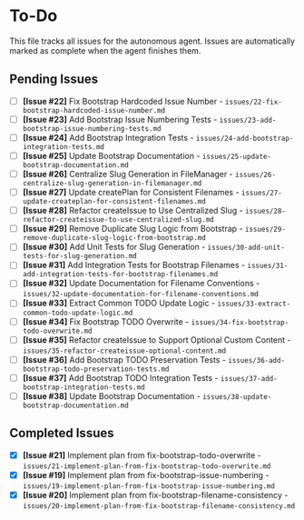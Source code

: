 # To-Do

This file tracks all issues for the autonomous agent. Issues are automatically marked as complete when the agent finishes them.

## Pending Issues
- [ ] **[Issue #22]** Fix Bootstrap Hardcoded Issue Number - `issues/22-fix-bootstrap-hardcoded-issue-number.md`
- [ ] **[Issue #23]** Add Bootstrap Issue Numbering Tests - `issues/23-add-bootstrap-issue-numbering-tests.md`
- [ ] **[Issue #24]** Add Bootstrap Integration Tests - `issues/24-add-bootstrap-integration-tests.md`
- [ ] **[Issue #25]** Update Bootstrap Documentation - `issues/25-update-bootstrap-documentation.md`
- [ ] **[Issue #26]** Centralize Slug Generation in FileManager - `issues/26-centralize-slug-generation-in-filemanager.md`
- [ ] **[Issue #27]** Update createPlan for Consistent Filenames - `issues/27-update-createplan-for-consistent-filenames.md`
- [ ] **[Issue #28]** Refactor createIssue to Use Centralized Slug - `issues/28-refactor-createissue-to-use-centralized-slug.md`
- [ ] **[Issue #29]** Remove Duplicate Slug Logic from Bootstrap - `issues/29-remove-duplicate-slug-logic-from-bootstrap.md`
- [ ] **[Issue #30]** Add Unit Tests for Slug Generation - `issues/30-add-unit-tests-for-slug-generation.md`
- [ ] **[Issue #31]** Add Integration Tests for Bootstrap Filenames - `issues/31-add-integration-tests-for-bootstrap-filenames.md`
- [ ] **[Issue #32]** Update Documentation for Filename Conventions - `issues/32-update-documentation-for-filename-conventions.md`
- [ ] **[Issue #33]** Extract Common TODO Update Logic - `issues/33-extract-common-todo-update-logic.md`
- [ ] **[Issue #34]** Fix Bootstrap TODO Overwrite - `issues/34-fix-bootstrap-todo-overwrite.md`
- [ ] **[Issue #35]** Refactor createIssue to Support Optional Custom Content - `issues/35-refactor-createissue-optional-content.md`
- [ ] **[Issue #36]** Add Bootstrap TODO Preservation Tests - `issues/36-add-bootstrap-todo-preservation-tests.md`
- [ ] **[Issue #37]** Add Bootstrap TODO Integration Tests - `issues/37-add-bootstrap-integration-tests.md`
- [ ] **[Issue #38]** Update Bootstrap Documentation - `issues/38-update-bootstrap-documentation.md`

## Completed Issues
- [x] **[Issue #21]** Implement plan from fix-bootstrap-todo-overwrite - `issues/21-implement-plan-from-fix-bootstrap-todo-overwrite.md`
- [x] **[Issue #19]** Implement plan from fix-bootstrap-issue-numbering - `issues/19-implement-plan-from-fix-bootstrap-issue-numbering.md`
- [x] **[Issue #20]** Implement plan from fix-bootstrap-filename-consistency - `issues/20-implement-plan-from-fix-bootstrap-filename-consistency.md`